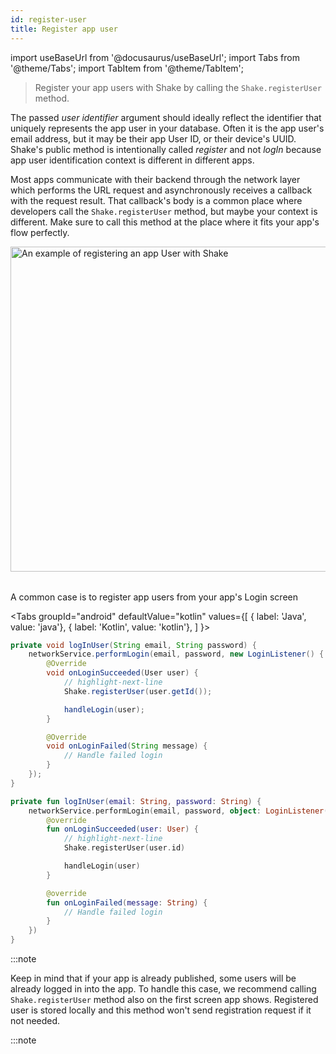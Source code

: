 ```yaml
---
id: register-user
title: Register app user
---
```

import useBaseUrl from '@docusaurus/useBaseUrl';
import Tabs from '@theme/Tabs';
import TabItem from '@theme/TabItem';

>Register your app users with Shake by calling the `Shake.registerUser` method.

The passed _user identifier_ argument should ideally reflect the identifier that uniquely represents the app user in your database.
Often it is the app user's email address, but it may be their app User ID, or their device's UUID.
Shake's public method is intentionally
called _register_ and not _logIn_ because app user identification context is different in different apps.

Most apps communicate with their backend through the network layer
which performs the URL request and asynchronously receives a callback with the request result.
That callback's body is a common place where developers call the `Shake.registerUser` method,
but maybe your context is different.
Make sure to call this method at the place where it fits your app's flow perfectly.

<table class="media-container mt-50">
<img
  alt="An example of registering an app User with Shake"
  width="520"
  src={useBaseUrl('screens/register-user-flow.svg')}
/>
</table>
<p class="p2 center-align mb-50">A common case is to register app users from your app's Login screen</p>

<Tabs
  groupId="android"
  defaultValue="kotlin"
  values={[
    { label: 'Java', value: 'java'},
    { label: 'Kotlin', value: 'kotlin'},
  ]
}>

<TabItem value="java">

```java title="LoginActivity.java"
private void logInUser(String email, String password) {
    networkService.performLogin(email, password, new LoginListener() {
        @Override
        void onLoginSucceeded(User user) {
            // highlight-next-line
            Shake.registerUser(user.getId());

            handleLogin(user);
        }

        @Override
        void onLoginFailed(String message) {
            // Handle failed login
        }
    });
}
```

</TabItem>

<TabItem value="kotlin">

```kotlin title="LoginActivity.kt"
private fun logInUser(email: String, password: String) {
    networkService.performLogin(email, password, object: LoginListener() {
        @override
        fun onLoginSucceeded(user: User) {
            // highlight-next-line
            Shake.registerUser(user.id)

            handleLogin(user)
        }

        @override
        fun onLoginFailed(message: String) {
            // Handle failed login
        }
    })
}
```

</TabItem>
</Tabs>

:::note

Keep in mind that if your app is already published, some users will be already logged in into the app.
To handle this case, we recommend calling `Shake.registerUser` method also on the first screen app shows.
Registered user is stored locally and this method won't send registration request if it not needed.

:::note
